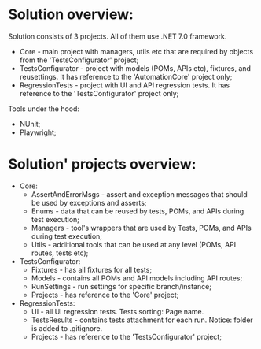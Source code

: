 # Solution overview:
Solution consists of 3 projects. All of them use .NET 7.0 framework.    
- Core - main project with managers, utils etc that are required by objects from the 'TestsConfigurator' project;
- TestsConfigurator - project with models (POMs, APIs etc), fixtures, and reusettings. It has reference to the 'AutomationCore' project only;
- RegressionTests - project with UI and API regression tests. It has reference to the 'TestsConfigurator' project only;

Tools under the hood:
- NUnit;
- Playwright;

# Solution' projects overview:
- Core:
  - AssertAndErrorMsgs - assert and exception messages that should be used by exceptions and asserts;
  - Enums - data that can be reused by tests, POMs, and APIs during test execution;
  - Managers - tool's wrappers that are used by Tests, POMs, and APIs during test execution; 
  - Utils - additional tools that can be used at any level (POMs, API routes, tests etc);
- TestsConfigurator:
  - Fixtures - has all fixtures for all tests;
  - Models - contains all POMs and API models including API routes; 
  - RunSettings - run settings for specific branch/instance;
  - Projects - has reference to the 'Core' project;
- RegressionTests: 
  - UI -  all UI regression tests. Tests sorting: Page name.
  - TestsResults - contains tests attachment for each run. Notice: folder is added to .gitignore. 
  - Projects - has reference to the 'TestsConfigurator' project;

